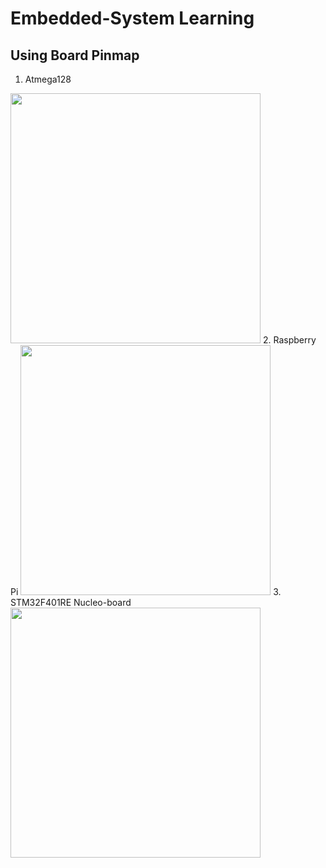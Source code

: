 # Embedded-System Learning
  
## Using Board Pinmap
1. Atmega128  
<img src="https://user-images.githubusercontent.com/52377778/86985352-0899ae80-c1cc-11ea-8159-56aa19196f73.png" width="400" height="400" />  
2. Raspberry Pi  
<img src="https://user-images.githubusercontent.com/52377778/86985239-c6706d00-c1cb-11ea-81e6-5a52bf7e535a.png" width="400" height="400" />  
3. STM32F401RE Nucleo-board  
<img src="https://user-images.githubusercontent.com/52377778/86985336-ffa8dd00-c1cb-11ea-9c03-5237308db9cc.png" width="400" height="400" />  


